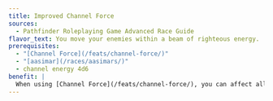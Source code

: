 ```yaml
---
title: Improved Channel Force
sources:
  - Pathfinder Roleplaying Game Advanced Race Guide
flavor_text: You move your enemies within a beam of righteous energy.
prerequisites:
  - "[Channel Force](/feats/channel-force/)"
  - "[aasimar](/races/aasimars/)"
  - channel energy 4d6
benefit: |
  When using [Channel Force](/feats/channel-force/), you can affect all creatures in a 60-foot line or a 30-foot cone-shaped burst. You must choose to either push or pull all creatures within the affected area that fail their saves.
---
```


